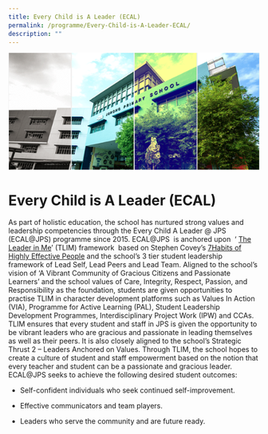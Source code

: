 ```yaml
---
title: Every Child is A Leader (ECAL)
permalink: /programme/Every-Child-is-A-Leader-ECAL/
description: ""
---
```

![](/images/Banner.png)

Every Child is A Leader (ECAL)
==============================

As part of holistic education, the school has nurtured strong values and leadership competencies through the Every Child A Leader @ JPS (ECAL@JPS) programme since 2015. ECAL@JPS  is anchored upon  ‘ [The Leader in Me](https://jurongpri.moe.edu.sg/qql/slot/u560/Programme/Every%20Child%20Is%20a%20Leader/The%20Leader%20In%20Me.pdf)’ (TLIM) framework  based on Stephen Covey’s [7Habits of Highly Effective People](https://jurongpri.moe.edu.sg/qql/slot/u560/Programme/Every%20Child%20Is%20a%20Leader/7HabitsTree.pdf) and the school’s 3 tier student leadership framework of Lead Self, Lead Peers and Lead Team. Aligned to the school’s vision of ‘A Vibrant Community of Gracious Citizens and Passionate Learners’ and the school values of Care, Integrity, Respect, Passion, and Responsibility as the foundation, students are given opportunities to practise TLIM in character development platforms such as Values In Action (VIA), Programme for Active Learning (PAL), Student Leadership Development Programmes, Interdisciplinary Project Work (IPW) and CCAs. TLIM ensures that every student and staff in JPS is given the opportunity to be vibrant leaders who are gracious and passionate in leading themselves as well as their peers. It is also closely aligned to the school’s Strategic Thrust 2 – Leaders Anchored on Values. Through TLIM, the school hopes to create a culture of student and staff empowerment based on the notion that every teacher and student can be a passionate and gracious leader. ECAL@JPS seeks to achieve the following desired student outcomes:

*   Self-confident individuals who seek continued self-improvement.   
    
*   Effective communicators and team players.   
    
*   Leaders who serve the community and are future ready.